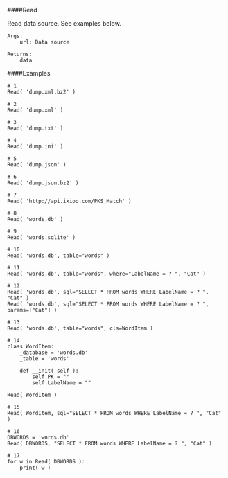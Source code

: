 ####Read

Read data source. See examples below.

    Args:
        url: Data source
    
    Returns:
        data
    
####Examples

    # 1
    Read( 'dump.xml.bz2' )

    # 2
    Read( 'dump.xml' )

    # 3
    Read( 'dump.txt' )

    # 4
    Read( 'dump.ini' )

    # 5
    Read( 'dump.json' )

    # 6
    Read( 'dump.json.bz2' )

    # 7
    Read( 'http://api.ixioo.com/PKS_Match' )

    # 8
    Read( 'words.db' )

    # 9
    Read( 'words.sqlite' )

    # 10
    Read( 'words.db', table="words" )

    # 11
    Read( 'words.db', table="words", where="LabelName = ? ", "Cat" )

    # 12
    Read( 'words.db', sql="SELECT * FROM words WHERE LabelName = ? ", "Cat" )
    Read( 'words.db', sql="SELECT * FROM words WHERE LabelName = ? ", params=["Cat"] )

    # 13
    Read( 'words.db', table="words", cls=WordItem )

    # 14
    class WordItem:
        _database = 'words.db'
        _table = 'words'

        def __init( self ):
            self.PK = ""
            self.LabelName = ""

    Read( WordItem )

    # 15
    Read( WordItem, sql="SELECT * FROM words WHERE LabelName = ? ", "Cat" )

    # 16
    DBWORDS = 'words.db'
    Read( DBWORDS, "SELECT * FROM words WHERE LabelName = ? ", "Cat" )

    # 17
    for w in Read( DBWORDS ):
        print( w )
